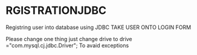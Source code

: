 # RGISTRATIONJDBC
Registring user into database using JDBC TAKE USER ONTO LOGIN FORM

Please change one thing just change drive to drive ="com.mysql.cj.jdbc.Driver";
To avaid exceptions

